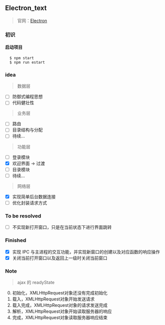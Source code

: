 ## Electron_text

> 官网：[Electron](https://electronjs.org/)

### 初识

#### 启动项目

``` node
  $ npm start
  $ npm run estart
```

### idea

> 数据层

- [ ] 防御式编程思想
- [ ] 代码健壮性

> 业务层

- [ ] 路由
- [ ] 目录结构与分配
- [ ] 待续...

> 功能层

- [ ] 登录模块
- [x] 欢迎界面 -> 过渡
- [ ] 目录模块
- [ ] 待续...

> 网络层

- [x] 实现简单后台数据连接
- [ ] 优化封装请求方式

### To be resolved
- [ ] 不实现新打开窗口，只是在当前状态下进行界面跳转

### Finished

- [x] 实现 IPC 与主进程的交互功能，并实现新窗口的创建以及对应函数的响应操作
- [x] 关闭当前打开窗口以及返回上一级时关闭当前窗口

### Note

> ajax 的 readyState

0. 初始化，XMLHttpRequest对象还没有完成初始化
1. 载入，XMLHttpRequest对象开始发送请求
2. 载入完成，XMLHttpRequest对象的请求发送完成
3. 解析，XMLHttpRequest对象开始读取服务器的响应
4. 完成，XMLHttpRequest对象读取服务器响应结束
